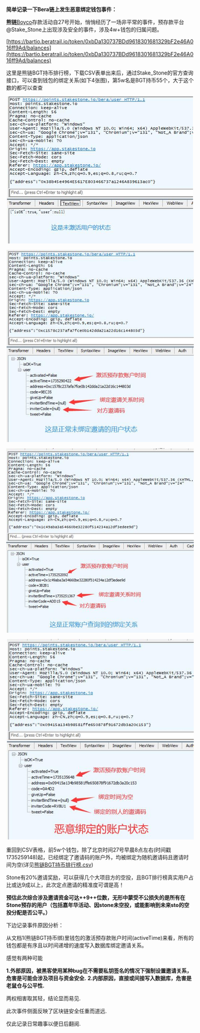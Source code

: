 **简单记录一下Bera链上发生恶意绑定钱包事件：**

**熊链**[Boyco](https://app.stakestone.io/u/vault/detail/bera)存款活动自27号开始，悄悄经历了一场非平常的事件，预存款平台@Stake_Stone上出现涉及安全的事件，涉及4w+钱包的归属问题。

[https://bartio.beratrail.io/token/0xbDa130737BDd9618301681329bF2e46A016ff9Ad/balances](https://bartio.beratrail.io/token/0xbDa130737BDd9618301681329bF2e46A016ff9Ad/balances)

这里是熊链BGT持币排行榜，下载CSV表单出来后，通过Stake_Stone的官方查询接口，可以查到钱包的绑定关系(如下4张图)，第5w名是BGT持币55个，大于这个数的都可以查查


![未激活用户](https://github.com/yonghumeijj/Bera/blob/main/004.jpg)

![正常未绑定](https://github.com/yonghumeijj/Bera/blob/main/001.jpg)

![正常绑定](https://github.com/yonghumeijj/Bera/blob/main/002.jpg)

![恶意绑定](https://github.com/yonghumeijj/Bera/blob/main/003.jpg)


重回到CSV表格，前5w个钱包，除了北京时间27号早晨8点左右(时间戳1735259148)起，已经绑定了邀请码的账户外，均被绑定为随机邀请码且邀请时间为空(详见[熊链BGT持币排行榜.csv](https://github.com/yonghumeijj/Bera/blob/main/%E7%86%8A%E9%93%BEBGT%E6%8C%81%E5%B8%81%E6%8E%92%E8%A1%8C%E6%A6%9C.csv))

Stone有20%邀请奖励，可以获得几个大项目方的空投，且BGT排行榜真实用户占比或达9成以上，此次定点邀请的精准度可谓是高！

**预估此次综合涉及邀请资金可达++9++位数，无形中蒙受不公损失的是所有在Stone预存的用户（包括嘉年华活动、因stone未空投，或能影响到未来sto的空投分配是否公平。）**



下边记录事件原因分析：

从文档1(熊链BGT持币绑)里钱包的激活预存款账户时间(activeTime)来看，所有的钱包都是有序且以时间递增的速度写入数据库绑定邀请关系。

感觉有两种可能

**1.外部原因，被黑客使用某种bug在不需要私钥签名的情况下强制设置邀请关系，危害是可能会涉及项目与资金安全.**
**2.内部原因，直接或间接写入数据库，危害是老鼠仓与公平性.**

两权相害取其轻，结论显而易见.

此次事件侧面反映了区块链安全任重而道远.

仅此记录日常趣事以便日后翻阅.
